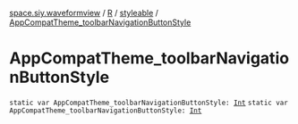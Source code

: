 [space.siy.waveformview](../../index.md) / [R](../index.md) / [styleable](index.md) / [AppCompatTheme_toolbarNavigationButtonStyle](./-app-compat-theme_toolbar-navigation-button-style.md)

# AppCompatTheme_toolbarNavigationButtonStyle

`static var AppCompatTheme_toolbarNavigationButtonStyle: `[`Int`](https://kotlinlang.org/api/latest/jvm/stdlib/kotlin/-int/index.html)
`static var AppCompatTheme_toolbarNavigationButtonStyle: `[`Int`](https://kotlinlang.org/api/latest/jvm/stdlib/kotlin/-int/index.html)